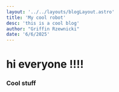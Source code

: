 ```yaml
---
layout: '../../layouts/blogLayout.astro'
title: 'My cool robot'
desc: 'this is a cool blog'
author: "Griffin Rzewnicki"
date: '6/6/2025'
---
```


# hi everyone !!!!

### Cool stuff